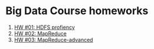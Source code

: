 # Big Data Course homeworks

1. [HW #01: HDFS profiency](hw01/README.md)
2. [HW #02: MapReduce](hw02/README.md)
3. [HW #03: MapReduce-advanced](hw03/README.md)
